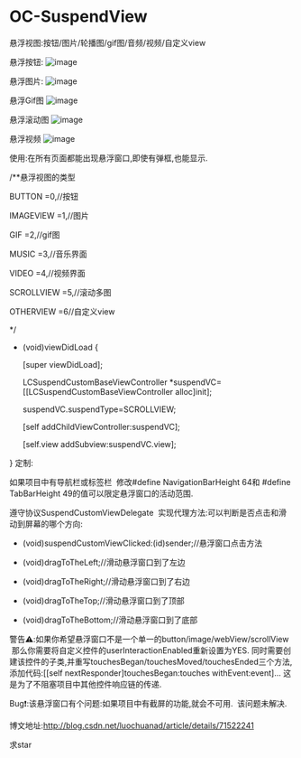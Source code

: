 # OC-SuspendView
悬浮视图:按钮/图片/轮播图/gif图/音频/视频/自定义view




悬浮按钮:
![image](https://github.com/LuochuanAD/OC-SuspendView/blob/master/SuspendView/suspendButton.gif)

悬浮图片:
![image](https://github.com/LuochuanAD/OC-SuspendView/blob/master/SuspendView/suspendImageView.gif)

悬浮Gif图
![image](https://github.com/LuochuanAD/OC-SuspendView/blob/master/SuspendView/suspendWebView.gif)

悬浮滚动图
![image](https://github.com/LuochuanAD/OC-SuspendView/blob/master/SuspendView/suspendScrollView.gif)

悬浮视频
![image](https://github.com/LuochuanAD/OC-SuspendView/blob/master/SuspendView/suspendVideo.gif)



使用:在所有页面都能出现悬浮窗口,即使有弹框,也能显示.


/**悬浮视图的类型

 BUTTON    =0,//按钮
 
 
 IMAGEVIEW =1,//图片
 
 
 GIF       =2,//gif图
 
 
 MUSIC     =3,//音乐界面
 
 
 VIDEO     =4,//视频界面
 
 
 SCROLLVIEW =5,//滚动多图
 
 
 OTHERVIEW =6//自定义view
 
 
 */
 
 
 
- (void)viewDidLoad {


    [super viewDidLoad];
    
    
    
    LCSuspendCustomBaseViewController *suspendVC=[[LCSuspendCustomBaseViewController alloc]init];
    
    
    
    suspendVC.suspendType=SCROLLVIEW;
    
    
    
    [self addChildViewController:suspendVC];
    
    
    
    [self.view addSubview:suspendVC.view];
    
    
    
}
定制:


如果项目中有导航栏或标签栏  修改#define NavigationBarHeight 64和 #define TabBarHeight 49的值可以限定悬浮窗口的活动范围.


遵守协议SuspendCustomViewDelegate  实现代理方法:可以判断是否点击和滑动到屏幕的哪个方向:

- (void)suspendCustomViewClicked:(id)sender;//悬浮窗口点击方法



- (void)dragToTheLeft;//滑动悬浮窗口到了左边



- (void)dragToTheRight;//滑动悬浮窗口到了右边



- (void)dragToTheTop;//滑动悬浮窗口到了顶部



- (void)dragToTheBottom;//滑动悬浮窗口到了底部


警告⚠️:如果你希望悬浮窗口不是一个单一的button/image/webView/scrollView  那么你需要将自定义控件的userInteractionEnabled重新设置为YES. 同时需要创建该控件的子类,并重写touchesBegan/touchesMoved/touchesEnded三个方法,添加代码:[[self nextResponder]touchesBegan:touches withEvent:event]... 这是为了不阻塞项目中其他控件响应链的传递.


Bug❗️:该悬浮窗口有个问题:如果项目中有截屏的功能,就会不可用.  该问题未解决.




博文地址:http://blog.csdn.net/luochuanad/article/details/71522241






求star
